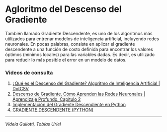 # Agloritmo del Descenso del Gradiente
También llamado Gradiente Descendente, es uno de los algoritmos más utilizados para entrenar modelos de inteligencia artificial, incluyendo redes neuronales. En pocas palabras, consiste en aplicar el gradiente descendente a una función de costo definida para encontrar los valores óptimos (mínimos locales) para las variables dadas. Es decir, es utilizado para reducir lo más posible el error en un modelo de datos.
### Videos de consulta
1. [¿Qué es el Descenso del Gradiente? Algoritmo de Inteligencia Artificial | DotCSV](https://www.youtube.com/watch?v=A6FiCDoz8_4)
1. [Descenso de Gradiente. Cómo Aprenden las Redes Neuronales | Aprendizaje Profundo. Capítulo 2](https://www.youtube.com/watch?v=mwHiaTrQOiI)
1. [Implementación del Gradiente Descendiente en Python](https://www.youtube.com/watch?v=GaoUAlDHjOg)
1. [GRADIENTE DESCENDENTE (PYTHON)](https://www.youtube.com/watch?v=jk53nZxh4mI)
- - -
*Videla Guliotti, Tobías Uriel*